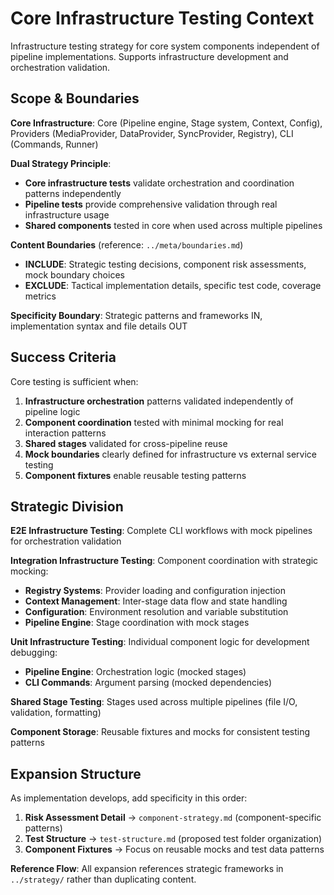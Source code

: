 # Core Infrastructure Testing Context

Infrastructure testing strategy for core system components independent of pipeline implementations. Supports infrastructure development and orchestration validation.

## Scope & Boundaries

**Core Infrastructure**: Core (Pipeline engine, Stage system, Context, Config), Providers (MediaProvider, DataProvider, SyncProvider, Registry), CLI (Commands, Runner)

**Dual Strategy Principle**:
- **Core infrastructure tests** validate orchestration and coordination patterns independently
- **Pipeline tests** provide comprehensive validation through real infrastructure usage
- **Shared components** tested in core when used across multiple pipelines

**Content Boundaries** (reference: `../meta/boundaries.md`)
- **INCLUDE**: Strategic testing decisions, component risk assessments, mock boundary choices
- **EXCLUDE**: Tactical implementation details, specific test code, coverage metrics

**Specificity Boundary**: Strategic patterns and frameworks IN, implementation syntax and file details OUT

## Success Criteria

Core testing is sufficient when:
1. **Infrastructure orchestration** patterns validated independently of pipeline logic
2. **Component coordination** tested with minimal mocking for real interaction patterns
3. **Shared stages** validated for cross-pipeline reuse
4. **Mock boundaries** clearly defined for infrastructure vs external service testing
5. **Component fixtures** enable reusable testing patterns

## Strategic Division

**E2E Infrastructure Testing**: Complete CLI workflows with mock pipelines for orchestration validation

**Integration Infrastructure Testing**: Component coordination with strategic mocking:
- **Registry Systems**: Provider loading and configuration injection
- **Context Management**: Inter-stage data flow and state handling
- **Configuration**: Environment resolution and variable substitution
- **Pipeline Engine**: Stage coordination with mock stages

**Unit Infrastructure Testing**: Individual component logic for development debugging:
- **Pipeline Engine**: Orchestration logic (mocked stages)
- **CLI Commands**: Argument parsing (mocked dependencies)

**Shared Stage Testing**: Stages used across multiple pipelines (file I/O, validation, formatting)

**Component Storage**: Reusable fixtures and mocks for consistent testing patterns

## Expansion Structure

As implementation develops, add specificity in this order:
1. **Risk Assessment Detail** → `component-strategy.md` (component-specific patterns)
2. **Test Structure** → `test-structure.md` (proposed test folder organization)
3. **Component Fixtures** → Focus on reusable mocks and test data patterns

**Reference Flow**: All expansion references strategic frameworks in `../strategy/` rather than duplicating content.
